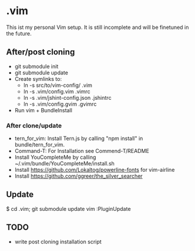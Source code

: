 # .vim

This ist my personal Vim setup. It is still incomplete and will be finetuned in the future.

## After/post cloning

* git submodule init
* git submodule update
* Create symlinks to:
  * ln -s src/to/vim-config/ .vim
  * ln -s .vim/config.vim .vimrc
  * ln -s .vim/jshint-config.json .jshintrc
  * ln -s .vim/config.gvim .gvimrc 
* Run vim + BundleInstall

### After clone/update
* tern_for_vim: Install Tern.js by calling "npm install" in bundle/tern_for_vim.
* Command-T: For Installation see Commend-T/README
* Install YouCompleteMe by calling ~/.vim/bundle/YouCompleteMe/install.sh
* Install https://github.com/Lokaltog/powerline-fonts for vim-airline
* Install https://github.com/ggreer/the_silver_searcher

## Update
$ cd .vim; git submodule update
vim :PluginUpdate

## TODO

* write post cloning installation script
